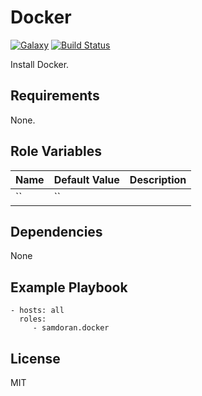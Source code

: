 Docker
=========
[![Galaxy](https://img.shields.io/badge/galaxy-samdoran.docker-blue.svg?style=flat)](https://galaxy.ansible.com/samdoran/docker)
[![Build Status](https://travis-ci.org/samdoran/ansible-role-docker.svg?branch=master)](https://travis-ci.org/samdoran/ansible-role-docker)

Install Docker.

Requirements
------------

None.

Role Variables
--------------

| Name              | Default Value       | Description          |
|-------------------|---------------------|----------------------|
| `` | `` |  |


Dependencies
------------

None

Example Playbook
----------------

    - hosts: all
      roles:
         - samdoran.docker

License
-------

MIT
